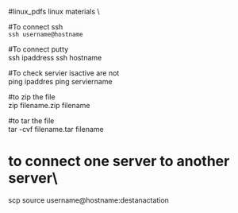 #linux_pdfs
linux materials \

#To connect ssh\
`ssh username@hostname`

#To connect putty \
ssh ipaddress
ssh hostname

#To check servier isactive are not\
ping ipaddres
ping serviername

#to zip the file\
zip filename.zip filename

#to tar the file\
tar -cvf filename.tar filename

# to connect one server to another server\
scp source username@hostname:destanactation

